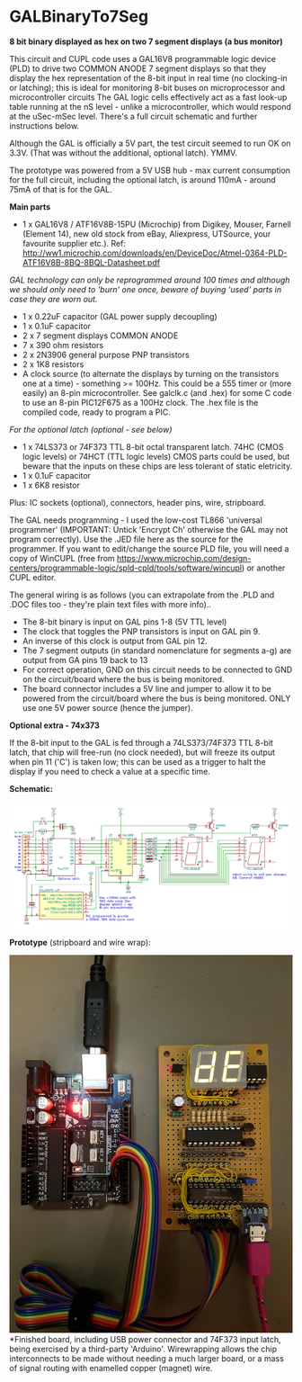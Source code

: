 # GALBinaryTo7Seg
**8 bit binary displayed as hex on two 7 segment displays (a bus monitor)**

This circuit and CUPL code uses a GAL16V8 programmable logic device (PLD) to drive two COMMON ANODE 7 segment displays so that they display the hex representation of the 8-bit input in real time (no clocking-in or latching); this is ideal for monitoring 8-bit buses on microprocessor and microcontroller circuits The GAL logic cells effectively act as a fast look-up table running at the nS level - unlike a microcontroller, which would respond at the uSec-mSec level. There's a full circuit schematic and further instructions below.

Although the GAL is officially a 5V part, the test circuit seemed to run OK on 3.3V. (That was without the additional, optional latch). YMMV. 

The prototype was powered from a 5V USB hub - max current consumption for the full circuit, including the optional latch, is around 110mA - around 75mA of that is for the GAL.

**Main parts**

* 1 x GAL16V8 / ATF16V8B-15PU (Microchip) from Digikey, Mouser, Farnell (Element 14), new old stock from eBay, Aliexpress, UTSource, your favourite supplier etc.). Ref: http://ww1.microchip.com/downloads/en/DeviceDoc/Atmel-0364-PLD-ATF16V8B-8BQ-8BQL-Datasheet.pdf

*GAL technology can only be reprogrammed around 100 times and although we should only need to 'burn' one once, beware of buying 'used' parts in case they are worn out.*

* 1 x 0.22uF capacitor (GAL power supply decoupling)
* 1 x 0.1uF capacitor
* 2 x 7 segment displays COMMON ANODE
* 7 x 390 ohm resistors
* 2 x 2N3906 general purpose PNP transistors
* 2 x 1K8 resistors
* A clock source (to alternate the displays by turning on the transistors one at a time) - something >= 100Hz. This could be a 555 timer or (more easily) an 8-pin microcontroller. See galclk.c (and .hex) for some C code to use an 8-pin PIC12F675 as a 100Hz clock. The .hex file is the compiled code, ready to program a PIC.

*For the optional latch (optional - see below)*
* 1 x 74LS373 or 74F373 TTL 8-bit octal transparent latch. 74HC (CMOS logic levels) or 74HCT (TTL logic levels) CMOS parts could be used, but beware that the inputs on these chips are less tolerant of static eletricity.
* 1 x 0.1uF capacitor
* 1 x 6K8 resistor

Plus: IC sockets (optional), connectors, header pins, wire, stripboard. 

The GAL needs programming - I used the low-cost TL866 'universal programmer' (IMPORTANT: Untick 'Encrypt Ch' otherwise the GAL may not program correctly). Use the .JED file here as the source for the programmer. If you want to edit/change the source PLD file, you will need a copy of WinCUPL (free from https://www.microchip.com/design-centers/programmable-logic/spld-cpld/tools/software/wincupl) or another CUPL editor.

The general wiring is as follows (you can extrapolate from the .PLD and .DOC files too - they're plain text files with more info)..

* The 8-bit binary is input on GAL pins 1-8 (5V TTL level)
* The clock that toggles the PNP transistors is input on GAL pin 9. 
* An inverse of this clock is output from GAL pin 12.
* The 7 segment outputs (in standard nomenclature for segments a-g) are output from GA pins 19 back to 13
* For correct operation, GND on this circuit needs to be connected to GND on the circuit/board where the bus is being monitored.
* The board connector includes a 5V line and jumper to allow it to be powered from the circuit/board where the bus is being monitored. ONLY use one 5V power source (hence the jumper).

**Optional extra - 74x373**

If the 8-bit input to the GAL is fed through a 74LS373/74F373 TTL 8-bit latch, that chip will free-run (no clock needed), but will freeze its output when pin 11 ('C') is taken low; this can be used as a trigger to halt the display if you need to check a value at a specific time.

**Schematic:**

![Image](gal-7seg.png)

**Prototype** (stripboard and wire wrap):

![Image](bin2x7segboard2.jpg)
*Finished board, including USB power connector and 74F373 input latch, being exercised by a third-party 'Arduino'. Wirewrapping allows the chip interconnects to be made without needing a much larger board, or a mass of signal routing with enamelled copper (magnet) wire.

